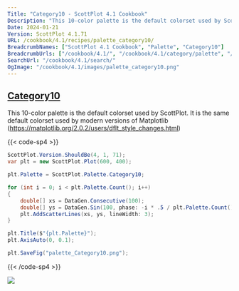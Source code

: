 ```yaml
---
Title: "Category10 - ScottPlot 4.1 Cookbook"
Description: "This 10-color palette is the default colorset used by ScottPlot. It is the same default colorset used by modern versions of Matplotlib (https://matplotlib.org/2.0.2/users/dflt_style_changes.html)"
Date: 2024-01-21
Version: ScottPlot 4.1.71
URL: /cookbook/4.1/recipes/palette_category10/
BreadcrumbNames: ["ScottPlot 4.1 Cookbook", "Palette", "Category10"]
BreadcrumbUrls: ["/cookbook/4.1/", "/cookbook/4.1/category/palette", "/cookbook/4.1/recipes/palette_category10/"]
SearchUrl: "/cookbook/4.1/search/"
OgImage: "/cookbook/4.1/images/palette_category10.png"
---
```


<h2><a id='category10' href='/cookbook/4.1/recipes/palette_category10/'>Category10</a></h2>

This 10-color palette is the default colorset used by ScottPlot. It is the same default colorset used by modern versions of Matplotlib (https://matplotlib.org/2.0.2/users/dflt_style_changes.html)

{{< code-sp4 >}}

```cs
ScottPlot.Version.ShouldBe(4, 1, 71);
var plt = new ScottPlot.Plot(600, 400);

plt.Palette = ScottPlot.Palette.Category10;

for (int i = 0; i < plt.Palette.Count(); i++)
{
    double[] xs = DataGen.Consecutive(100);
    double[] ys = DataGen.Sin(100, phase: -i * .5 / plt.Palette.Count());
    plt.AddScatterLines(xs, ys, lineWidth: 3);
}

plt.Title($"{plt.Palette}");
plt.AxisAuto(0, 0.1);

plt.SaveFig("palette_Category10.png");
```

{{< /code-sp4 >}}

<img src='../../images/palette_category10.png' class='d-block mx-auto my-5' />


